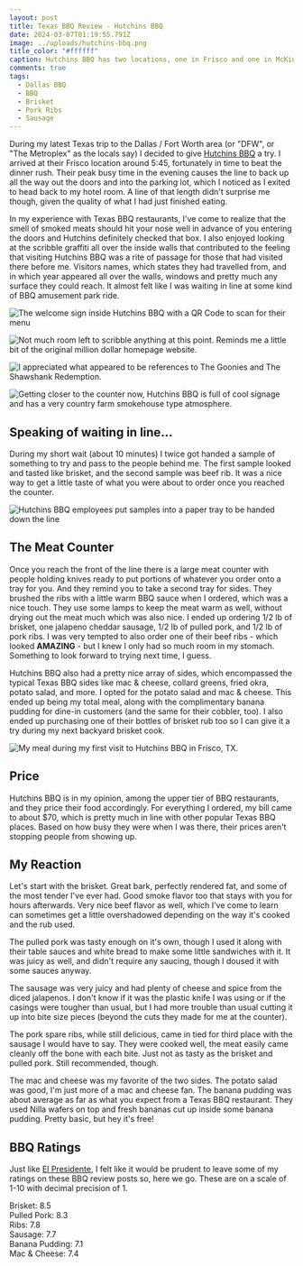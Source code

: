 ```yaml
---
layout: post
title: Texas BBQ Review - Hutchins BBQ
date: 2024-03-07T01:19:55.791Z
image: ../uploads/hutchins-bbq.png
title_color: "#ffffff"
caption: Hutchins BBQ has two locations, one in Frisco and one in McKinney.
comments: true
tags:
  - Dallas BBQ
  - BBQ
  - Brisket
  - Pork Ribs
  - Sausage
---
```

During my latest Texas trip to the Dallas / Fort Worth area (or "DFW", or "The Metroplex" as the locals say) I decided to give [Hutchins BBQ](https://hutchinsbbq.com/frisco-menu) a try. I arrived at their Frisco location around 5:45, fortunately in time to beat the dinner rush. Their peak busy time in the evening causes the line to back up all the way out the doors and into the parking lot, which I noticed as I exited to head back to my hotel room. A line of that length didn't surprise me though, given the quality of what I had just finished eating.

In my experience with Texas BBQ restaurants, I've come to realize that the smell of smoked meats should hit your nose well in advance of you entering the doors and Hutchins definitely checked that box. I also enjoyed looking at the scribble graffiti all over the inside walls that contributed to the feeling that visiting Hutchins BBQ was a rite of passage for those that had visited there before me. Visitors names, which states they had travelled from, and in which year appeared all over the walls, windows and pretty much any surface they could reach. It almost felt like I was waiting in line at some kind of BBQ amusement park ride.

![The welcome sign inside Hutchins BBQ with a QR Code to scan for their menu](../uploads/hutchinswelcomesignpic.jpg "The welcome sign inside Hutchins BBQ with a QR Code to scan for their menu")

![Not much room left to scribble anything at this point. Reminds me a little bit of the original million dollar homepage website.](../uploads/hutchinswallwritingpic1.jpg "Not much room left to scribble anything at this point. Reminds me a little bit of the original million dollar homepage website.")

![I appreciated what appeared to be references to The Goonies and The Shawshank Redemption.](../uploads/hutchinswallwritingpic2.jpg "I appreciated what appeared to be references to The Goonies and The Shawshank Redemption.")

![Getting closer to the counter now, Hutchins BBQ is full of cool signage and has a very country farm smokehouse type atmosphere.](../uploads/hutchinswallwritingpic3.jpg "Getting closer to the counter now, Hutchins BBQ is full of cool signage and has a very country farm smokehouse type atmosphere.")

## Speaking of waiting in line...

During my short wait (about 10 minutes) I twice got handed a sample of something to try and pass to the people behind me. The first sample looked and tasted like brisket, and the second sample was beef rib. It was a nice way to get a little taste of what you were about to order once you reached the counter. 

![Hutchins BBQ employees put samples into a paper tray to be handed down the line](../uploads/hutchinscookpic2.jpg "Hutchins BBQ employees put samples into a paper tray to be handed down the line")

## The Meat Counter

Once you reach the front of the line there is a large meat counter with people holding knives ready to put portions of whatever you order onto a tray for you. And they remind you to take a second tray for sides. They brushed the ribs with a little warm BBQ sauce when I ordered, which was a nice touch. They use some lamps to keep the meat warm as well, without drying out the meat much which was also nice. I ended up ordering 1/2 lb of brisket, one jalapeno cheddar sausage, 1/2 lb of pulled pork, and 1/2 lb of pork ribs. I was very tempted to also order one of their beef ribs - which looked **AMAZING** - but I knew I only had so much room in my stomach. Something to look forward to trying next time, I guess.

Hutchins BBQ also had a pretty nice array of sides, which encompassed the typical Texas BBQ sides like mac & cheese, collard greens, fried okra, potato salad, and more. I opted for the potato salad and mac & cheese. This ended up being my total meal, along with the complimentary banana pudding for dine-in customers (and the same for their cobbler, too). I also ended up purchasing one of their bottles of brisket rub too so I can give it a try during my next backyard brisket cook.

![My meal during my first visit to Hutchins BBQ in Frisco, TX.](../uploads/hutchinsplatespic.jpg "My meal during my first visit to Hutchins BBQ in Frisco, TX.")

## Price

Hutchins BBQ is in my opinion, among the upper tier of BBQ restaurants, and they price their food accordingly. For everything I ordered, my bill came to about $70, which is pretty much in line with other popular Texas BBQ places. Based on how busy they were when I was there, their prices aren't stopping people from showing up.

## My Reaction

Let's start with the brisket. Great bark, perfectly rendered fat, and some of the most tender I've ever had. Good smoke flavor too that stays with you for hours afterwards. Very nice beef flavor as well, which I've come to learn can sometimes get a little overshadowed depending on the way it's cooked and the rub used.

The pulled pork was tasty enough on it's own, though I used it along with their table sauces and white bread to make some little sandwiches with it. It was juicy as well, and didn't require any saucing, though I doused it with some sauces anyway.

The sausage was very juicy and had plenty of cheese and spice from the diced jalapenos. I don't know if it was the plastic knife I was using or if the casings were tougher than usual, but I had more trouble than usual cutting it up into bite size pieces (beyond the cuts they made for me at the counter).

The pork spare ribs, while still delicious, came in tied for third place with the sausage I would have to say. They were cooked well, the meat easily came cleanly off the bone with each bite. Just not as tasty as the brisket and pulled pork. Still recommended, though.

The mac and cheese was my favorite of the two sides. The potato salad was good, I'm just more of a mac and cheese fan. The banana pudding was about average as far as what you expect from a Texas BBQ restaurant. They used Nilla wafers on top and fresh bananas cut up inside some banana pudding. Pretty basic, but hey it's free!

## BBQ Ratings

Just like [El Presidente](https://twitter.com/stoolpresidente), I felt like it would be prudent to leave some of my ratings on these BBQ review posts so, here we go. These are on a scale of 1-10 with decimal precision of 1.

Brisket: 8.5\
Pulled Pork: 8.3\
Ribs: 7.8\
Sausage: 7.7\
Banana Pudding: 7.1\
Mac & Cheese: 7.4